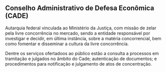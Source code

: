 Conselho Administrativo de Defesa Econômica (CADE)
---

Autarquia federal vinculada ao Ministério da Justiça, com missão de zelar pela livre concorrência no mercado, sendo a entidade responsável por investigar e decidir, em última instância, sobre a matéria concorrencial, bem como fomentar e disseminar a cultura da livre concorrência.

Dentre os serviços ofertadoos ao público estão a consulta a processos em tramitação e julgados no âmbito do Cade; autenticação de documentos; e procedimentos para notificação e julgamento de atos de concentração.